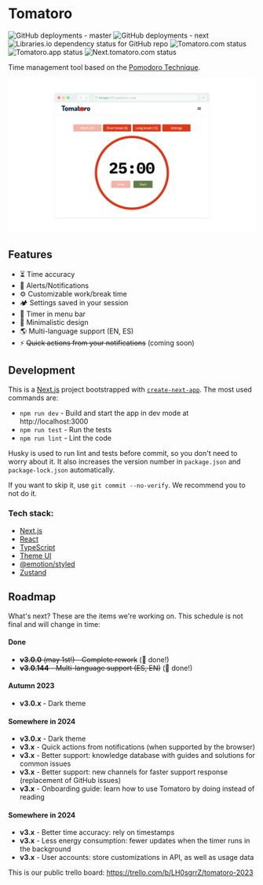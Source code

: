 # Tomatoro

![GitHub deployments - master](https://img.shields.io/github/deployments/tonymtz/tomatoro/master?label=master)
![GitHub deployments - next](https://img.shields.io/github/deployments/tonymtz/tomatoro/next?label=next)
![Libraries.io dependency status for GitHub repo](https://img.shields.io/librariesio/github/tonymtz/tomatoro)
![Tomatoro.com status](https://img.shields.io/website.svg?url=https://tomatoro.com&label=tomatoro.com&labelColor=7d8da8)
![Tomatoro.app status](https://img.shields.io/website.svg?url=https://tomatoro.app&label=tomatoro.app&labelColor=7d8da8)
![Next.tomatoro.com status](https://img.shields.io/website.svg?url=https://next.tomatoro.com&label=next.tomatoro.com&labelColor=7d8da8)

Time management tool based on the [Pomodoro Technique](https://en.wikipedia.org/wiki/Pomodoro_Technique).

![tomatoro app screenshot](public/screenshot.png)

## Features
 
- ⏳ Time accuracy
- 🔔 Alerts/Notifications
- ⚙️ Customizable work/break time
- 🏕️ Settings saved in your session
- 👀 Timer in menu bar
- 🎨 Minimalistic design
- 🌎 Multi-language support (EN, ES)
- ⚡️️ ~~Quick actions from your notifications~~ (coming soon)

## Development

This is a [Next.js](https://nextjs.org/) project bootstrapped
with [`create-next-app`](https://github.com/vercel/next.js/tree/canary/packages/create-next-app).
The most used commands are:

* `npm run dev` - Build and start the app in dev mode at http://localhost:3000
* `npm run test` - Run the tests
* `npm run lint` - Lint the code

Husky is used to run lint and tests before commit, so you don't need to worry about it. It also increases the version
number in `package.json` and `package-lock.json` automatically.

If you want to skip it, use `git commit --no-verify`. We recommend you to not do it.

### Tech stack:

- [Next.js](https://nextjs.org/)
- [React](https://reactjs.org/)
- [TypeScript](https://www.typescriptlang.org/)
- [Theme UI](https://theme-ui.com/)
- [@emotion/styled](https://emotion.sh/docs/styled)
- [Zustand](https://zustand-demo.pmnd.rs)

## Roadmap

What's next? These are the items we're working on.
This schedule is not final and will change in time:

#### Done

- ~~**v3.0.0** (may 1st!) - Complete rework~~ (🚀 done!)
- ~~**v3.0.144** - Multi-language support (ES, EN)~~ (🚀 done!)

#### Autumn 2023

- **v3.0.x** - Dark theme

#### Somewhere in 2024

- **v3.0.x** - Dark theme
- **v3.x** - Quick actions from notifications (when supported by the browser)
- **v3.x** - Better support: knowledge database with guides and solutions for common issues
- **v3.x** - Better support: new channels for faster support response (replacement of GitHub issues)
- **v3.x** - Onboarding guide: learn how to use Tomatoro by doing instead of reading

#### Somewhere in 2024

- **v3.x** - Better time accuracy: rely on timestamps
- **v3.x** - Less energy consumption: fewer updates when the timer runs in the background
- **v3.x** - User accounts: store customizations in API, as well as usage data

This is our public trello board: https://trello.com/b/LH0sgrrZ/tomatoro-2023
